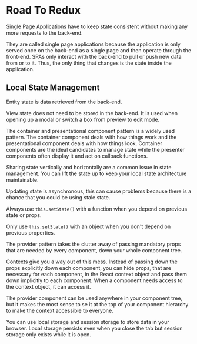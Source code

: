 # Road To Redux

Single Page Applications have to keep state consistent without making any more requests to the back-end.

They are called single page applications because the application is only served once on the back-end as a single page and then operate through the front-end. SPAs only interact with the back-end to pull or push new data from or to it. Thus, the only thing that changes is the state inside the application.

## Local State Management

Entity state is data retrieved from the back-end.

View state does not need to be stored in the back-end. It is used when opening up a modal or switch a box from preview to edit mode.

The container and presentational component pattern is a widely used pattern. The container component deals with how things work and the presentational component deals with how things look. Container components are the ideal candidates to manage state while the presenter components often display it and act on callback functions.

Sharing state vertically and horizontally are a common issue in state management. You can lift the state up to keep your local state architecture maintainable. 

Updating state is asynchronous, this can cause problems because there is a chance that you could be using stale state.

Always use `this.setState()` with a function when you depend on previous state or props.

Only use `this.setState()` with an object when you don't depend on previous properties. 

The provider pattern takes the clutter away of passing mandatory props that are needed by every component, down your whole component tree.

Contexts give you a way out of this mess. Instead of passing down the props explicitly down each component, you can hide props, that are necessary for each component, in the React context object and pass them down implicitly to each component. When a component needs access to the context object, it can access it.

The provider component can be used anywhere in your component tree, but it makes the most sense to se it at the top of your component hierarchy to make the context accessible to everyone. 

You can use local storage and session storage to store data in your browser. Local storage persists even when you close the tab but session storage only exists while it is open.